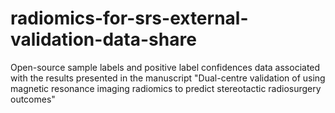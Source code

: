 # radiomics-for-srs-external-validation-data-share
Open-source sample labels and positive label confidences data associated with the results presented in the manuscript "Dual-centre validation of using magnetic resonance imaging radiomics to predict stereotactic radiosurgery outcomes"
